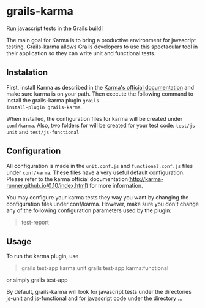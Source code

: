 grails-karma
============
Run javascript tests in the Grails build!

The main goal for Karma is to bring a productive environment for javascript testing. Grails-karma allows Grails developers to use this spectacular tool in their application so they can write unit and functional tests.

## Instalation
First, install Karma as described in the [Karma's official documentation](http://karma-runner.github.io/0.10/index.html) and make sure karma is on your path.
Then execute the following command to install the grails-karma plugin <code>grails install-plugin grails-karma</code>.

When installed, the configuration files for karma will be created under <code>conf/karma</code>. Also, two folders for will be created for your test code: <code>test/js-unit</code> and <code>test/js-functional</code>

## Configuration
All configuration is made in the <code>unit.conf.js</code> and <code>functional.conf.js</code> files under <code>conf/karma</code>. These files have a very useful default configuration. Please refer to the karma official documentation(http://karma-runner.github.io/0.10/index.html) for more information.

You may configure your karma tests they way you want by changing the configuration files under conf/karma. However, make sure you don't change any of the following configuration parameters used by the plugin:
> test-report

## Usage
To run the karma plugin, use 
> grails test-app karma:unit
> grails test-app karma:functional

or simply grails test-app

By default, grails-karma will look for javascript tests under the directories js-unit and js-functional and for javascript code under the directory …
